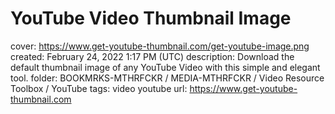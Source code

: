 # YouTube Video Thumbnail Image

cover: https://www.get-youtube-thumbnail.com/get-youtube-image.png
created: February 24, 2022 1:17 PM (UTC)
description: Download the default thumbnail image of any YouTube Video with this simple and elegant tool.
folder: BOOKMRKS-MTHRFCKR / MEDIA-MTHRFCKR / Video Resource Toolbox / YouTube
tags: video youtube
url: https://www.get-youtube-thumbnail.com